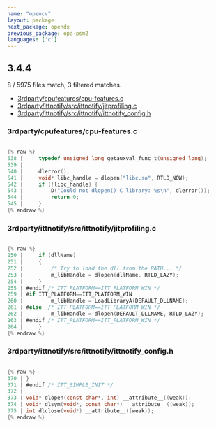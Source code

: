 ```yaml
---
name: "opencv"
layout: package
next_package: opendx
previous_package: opa-psm2
languages: ['c']
---
```

## 3.4.4
8 / 5975 files match, 3 filtered matches.

 - [3rdparty/cpufeatures/cpu-features.c](#3rdpartycpufeaturescpu-featuresc)
 - [3rdparty/ittnotify/src/ittnotify/jitprofiling.c](#3rdpartyittnotifysrcittnotifyjitprofilingc)
 - [3rdparty/ittnotify/src/ittnotify/ittnotify_config.h](#3rdpartyittnotifysrcittnotifyittnotify_configh)

### 3rdparty/cpufeatures/cpu-features.c

```c

{% raw %}
538 |     typedef unsigned long getauxval_func_t(unsigned long);
539 | 
540 |     dlerror();
541 |     void* libc_handle = dlopen("libc.so", RTLD_NOW);
542 |     if (!libc_handle) {
543 |         D("Could not dlopen() C library: %s\n", dlerror());
544 |         return 0;
545 |     }
{% endraw %}

```
### 3rdparty/ittnotify/src/ittnotify/jitprofiling.c

```c

{% raw %}
250 |     if (dllName)
251 |     {
252 |         /* Try to load the dll from the PATH... */
253 |         m_libHandle = dlopen(dllName, RTLD_LAZY);
254 |     }
255 | #endif /* ITT_PLATFORM==ITT_PLATFORM_WIN */
259 | #if ITT_PLATFORM==ITT_PLATFORM_WIN
260 |         m_libHandle = LoadLibraryA(DEFAULT_DLLNAME);
261 | #else  /* ITT_PLATFORM==ITT_PLATFORM_WIN */
262 |         m_libHandle = dlopen(DEFAULT_DLLNAME, RTLD_LAZY);
263 | #endif /* ITT_PLATFORM==ITT_PLATFORM_WIN */
264 |     }
{% endraw %}

```
### 3rdparty/ittnotify/src/ittnotify/ittnotify_config.h

```c

{% raw %}
370 | }
371 | #endif /* ITT_SIMPLE_INIT */
372 | 
373 | void* dlopen(const char*, int) __attribute__((weak));
374 | void* dlsym(void*, const char*) __attribute__((weak));
375 | int dlclose(void*) __attribute__((weak));
{% endraw %}

```